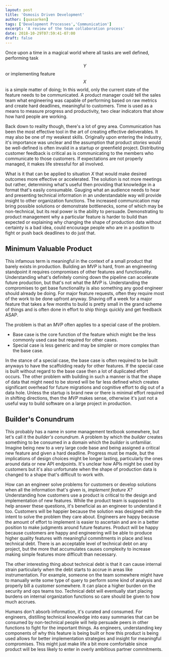 ```yaml
---
layout: post
title: 'Osmosis Driven Development'
author: [quasarken]
tags: ['Development Processes','Communication']
excerpt: 'A review of the team collaboration process'
date: 2018-10-29T07:59:41-07:00
draft: false
---
```

Once upon a time in a magical world where all tasks are well defined, performing task $$Y$$ or implementing feature $$X$$ is a simple matter of doing;
In this world, only the current state of the feature needs to be communicated.
A product manager could tell the sales team what engineering was capable of performing based on raw metrics and create hard deadlines, meaningful to customers.
Time is used as a means to measure progress and productivity, two clear indicators that show how hard people are working.

Back down to reality though, there's a lot of grey area.
Communication has been the most effective tool in the art of creating effective deliverables.
It may also be one of my weakest skills.
Originally upon entering the industry, it's importance was unclear and the assumption that product _stories_ would be well-defined is often invalid in a startup or greenfield project.
Distributing customer feedback is critical as is communicating to the members who communicate to those customers.
If expectations are not properly managed, it makes life stressful for all involved.

What is it that can be applied to situation _X_ that would make desired outcomes more effective or accelerated.
The solution is not more meetings but rather, determining what's useful then providing that knowledge in a format that's easily consumable.
Gauging what an audience needs to hear and presenting technical information in an understandable way will provide insight to other organization functions.
The increased communication may bring possible solutions or demonstrate bottlenecks, some of which may be non-technical, but its real power is the ability to persuade.
Demonstrating to product management why a particular feature is harder to build than expected or explaining why changing the shape of production data without certainty is a bad idea, could encourage people who are in a position to fight or push back deadlines to do just that.

## Minimum Valuable Product

This infamous term is meaningful in the context of a small product that barely exists in production.
Building an _MVP_ is hard, from an engineering standpoint it requires compromises of other features and functionality.
Understanding what's definitely coming down the pipeline can accelerate future production, but that's not what the _MVP_ is.
Understanding the compromises to get base functionality is also something any good engineer should already be doing.
For major feature requests, often they require most of the work to be done upfront anyway.
Shaving off a week for a major feature that takes a few months to build is pretty small in the grand scheme of things and is often done in effort to ship things quickly and get feedback ASAP.

The problem is that an _MVP_ often applies to a special case of the problem.

* Base case is the core function of the feature which might be the less commonly used case but required for other cases.
* Special case is less generic and may be simpler or more complex than the base case.

In the stance of a special case, the base case is often required to be built anyways to have the scaffolding ready for other features.
If the special case is built without regard to the base case then a lot of duplicated effort occurs.
The other problem with building in such a manner is that the shape of data that might need to be stored will be far less defined which creates significant overhead for future migrations and cognitive effort to dig out of a data hole.
Unless the startup is brand new or there is minimal effort required in shifting directions, then the _MVP_ makes sense, otherwise it's just not a useful way to build software on a large project in production.

## Builder's Conundrum

This probably has a name in some management textbook somewhere, but let's call it the _builder's conundrum_.
A problem by which the _builder_ creates something to be consumed in a domain which the _builder_ is unfamiliar.
Imagine being new to a very large code base and being assigned a critical new feature and given a hard deadline.
Progress must be made, but the implications of design choices might be longer lasting, particularly the ones around data or new API endpoints.
It's unclear how APIs might be used by customers but it's also unfortunate when the shape of production data is changed to a shape that's difficult to work with.

How can an engineer solve problems for customers or develop solutions when all the information that's given is, _implement feature X?_
Understanding how customers use a product is critical to the design and implementation of new features.
While the product team is supposed to help answer these questions, it's beneficial as an engineer to understand it too.
Customers will be happier because the solution was designed with the intent to solve the problem they care about.
Engineers are happy because the amount of effort to implement is easier to ascertain and are in a better position to make judgments around future features.
Product will be happy because customers are happy and engineering will be able to produce higher quality features with meaningful commitments in place and less technical debt.
There is an acceptable level of technical debt on any project, but the more that accumulates causes complexity to increase making simple features more difficult than necessary.

The other interesting thing about technical debt is that it can cause internal strain particularly when the debt starts to accrue in areas like instrumentation.
For example, someone on the team somewhere might have to manually write some type of query to perform some kind of analysis and properly bill a customer somewhere.
It can place a higher burden on the security and ops teams too.
Technical debt will eventually start placing burdens on internal organization functions so care should be given to how much accrues.

Humans don't absorb information, it's curated and consumed.
For engineers, distilling technical knowledge into easy summaries that can be consumed by non-technical people will help persuade peers in other functions to fight for the important things.
As engineers, understanding key components of why this feature is being built or how this product is being used allows for better implementation strategies and insight for meaningful compromises.
This might just make life a bit more comfortable since product will be less likely to enter in overly ambitious partner commitments.
